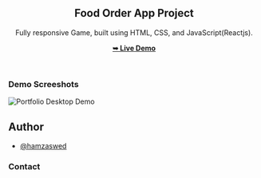 <div align="center">

  <br />
  <br />

  <h2 align="center">Food Order App Project</h2>

  Fully responsive Game, built using HTML, CSS, and JavaScript(Reactjs).

  <a href="https://hamzaswed.github.io/reactjs-food-order-app/"><strong>➥ Live Demo</strong></a>

</div>

<br />

### Demo Screeshots

![Portfolio Desktop Demo](./React-App.png "Desktop Demo")


## Author

- [@hamzaswed](https://github.com/hamzaswed)


### Contact
